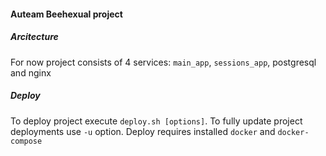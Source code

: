 #### Auteam Beehexual project

##### Arcitecture
For now project consists of 4 services: 
`main_app`, `sessions_app`, postgresql and nginx

##### Deploy
To deploy project execute `deploy.sh [options]`.
To fully update project deployments use `-u` option. 
Deploy requires installed `docker` and `docker-compose`

